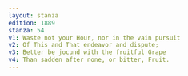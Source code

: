 ```yaml
---
layout: stanza
edition: 1889
stanza: 54
v1: Waste not your Hour, nor in the vain pursuit
v2: Of This and That endeavor and dispute;
v3: Better be jocund with the fruitful Grape
v4: Than sadden after none, or bitter, Fruit.
---
```

